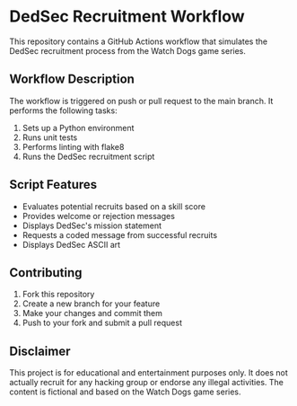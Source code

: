 # DedSec Recruitment Workflow

This repository contains a GitHub Actions workflow that simulates the DedSec recruitment process from the Watch Dogs game series.

## Workflow Description

The workflow is triggered on push or pull request to the main branch. It performs the following tasks:

1. Sets up a Python environment
2. Runs unit tests
3. Performs linting with flake8
4. Runs the DedSec recruitment script

## Script Features

- Evaluates potential recruits based on a skill score
- Provides welcome or rejection messages
- Displays DedSec's mission statement
- Requests a coded message from successful recruits
- Displays DedSec ASCII art


## Contributing

1. Fork this repository
2. Create a new branch for your feature
3. Make your changes and commit them
4. Push to your fork and submit a pull request

## Disclaimer

This project is for educational and entertainment purposes only. It does not actually recruit for any hacking group or endorse any illegal activities. The content is fictional and based on the Watch Dogs game series.
 
